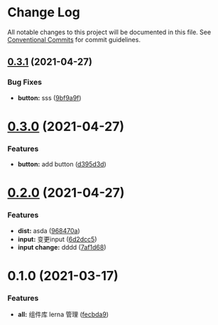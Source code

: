 # Change Log

All notable changes to this project will be documented in this file.
See [Conventional Commits](https://conventionalcommits.org) for commit guidelines.

## [0.3.1](https://github.com/DevinWell1ee/lerna-ui/compare/v0.3.0...v0.3.1) (2021-04-27)


### Bug Fixes

* **button:** sss ([9bf9a9f](https://github.com/DevinWell1ee/lerna-ui/commit/9bf9a9fe95f7adfbf54db716f40ce637b95bacea))





# [0.3.0](https://github.com/DevinWell1ee/lerna-ui/compare/v0.2.0...v0.3.0) (2021-04-27)


### Features

* **button:** add button ([d395d3d](https://github.com/DevinWell1ee/lerna-ui/commit/d395d3da8fe7026848fe8198eb08c719218953f2))





# [0.2.0](https://github.com/DevinWell1ee/lerna-ui/compare/v0.1.0...v0.2.0) (2021-04-27)


### Features

* **dist:** asda ([968470a](https://github.com/DevinWell1ee/lerna-ui/commit/968470ab943432f69aa2bdbf930bffafb85f2e35))
* **input:** 变更input ([6d2dcc5](https://github.com/DevinWell1ee/lerna-ui/commit/6d2dcc58b5f301096b5280e7ab5416814b51c802))
* **input change:** dddd ([7af1d68](https://github.com/DevinWell1ee/lerna-ui/commit/7af1d68e6cdff55bd2087c1e16d67922fd777ac2))





# 0.1.0 (2021-03-17)


### Features

* **all:** 组件库 lerna 管理 ([fecbda9](https://github.com/DevinWell1ee/lerna-ui/commit/fecbda9277d825932613286b8e12eae298597934))
